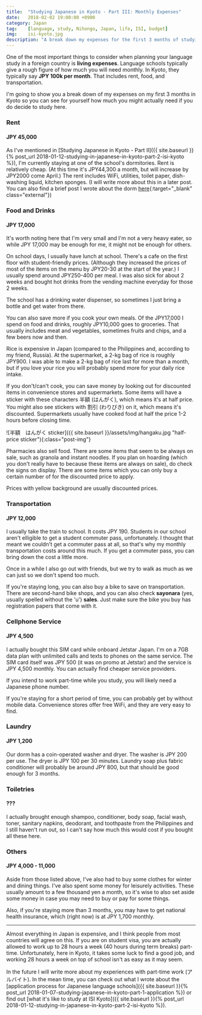 ```yaml
---
title:  "Studying Japanese in Kyoto - Part III: Monthly Expenses"
date:   2018-02-02 19:00:00 +0900
category: Japan
tag:    [language, study, Nihongo, Japan, life, ISI, budget]
img:	isi-kyoto.jpg
description: "A break down my expenses for the first 3 months of studying Nihongo in Kyoto at a Japanese language school. I also give a bit of advice on how to minimize expenses."
---
```


One of the most important things to consider when planning your language study in a foreign country is **living expenses**. Language schools typically give a rough figure of how much you will need monthly. In Kyoto, they typically say **JPY 100k per month**. That includes rent, food, and transportation.

I'm going to show you a break down of my expenses on my first 3 months in Kyoto so you can see for yourself how much you might actually need if you do decide to study here.
<!--more-->

### Rent
#### JPY 45,000
As I've mentioned in [Studying Japanese in Kyoto - Part II]({{ site.baseurl }}{% post_url 2018-01-12-studying-in-japanese-in-kyoto-part-2-isi-kyoto %}), I'm currently staying at one of the school's dormitories. Rent is relatively cheap. (At this time it's JPY44,300 a month, but will increase by JPY2000 come April.) The rent includes WiFi, utilities, toilet paper, dish-washing liquid, kitchen sponges. (I will write more about this in a later post. You can also find a brief post I wrote about the dorm [here](https://kimtomwrites.wordpress.com/2018/01/28/this-blog-this-dorm/){:target="_blank" class="external"})

### Food and Drinks
#### JPY 17,000
It's worth noting here that I'm very small and I'm not a very heavy eater, so while JPY 17,000 may be enough for me, it might not be enough for others.

On school days, I usually have lunch at school. There's a cafe on the first floor with student-friendly prices. (Although they increased the prices of most of the items on the menu by JPY20-30 at the start of the year.) I usually spend around JPY250-400 per meal. I was also sick for about 2 weeks and bought hot drinks from the vending machine everyday for those 2 weeks.

The school has a drinking water dispenser, so sometimes I just bring a bottle and get water from there.

You can also save more if you cook your own meals. Of the JPY17,000 I spend on food and drinks, roughly JPY10,000 goes to groceries. That usually includes meat and vegetables, sometimes fruits and chips, and a few beers now and then.

Rice is expensive in Japan (compared to the Philippines and, according to my friend, Russia). At the supermarket, a 2-kg bag of rice is roughly JPY900. I was able to make a 2-kg bag of rice last for more than a month, but if you love your rice you will probably spend more for your daily rice intake.

If you don't/can't cook, you can save money by looking out for discounted items in convenience stores and supermarkets. Some items will have a sticker with these characters 半額 (はんがく), which means it's at half price. You might also see stickers with 割引 (わりびき) on it, which means it's discounted. Supermarkets usually have cooked food at half the price 1-2 hours before closing time.

![半額　はんがく sticker]({{ site.baseurl }}/assets/img/hangaku.jpg "half-price sticker"){:class="post-img"}

Pharmacies also sell food. There are some items that seem to be always on sale, such as granola and instant noodles. If you plan on hoarding (which you don't really have to because these items are always on sale), do check the signs on display. There are some items which you can only buy a certain number of for the discounted price to apply.

Prices with yellow background are usually discounted prices.

### Transportation
#### JPY 12,000
I usually take the train to school. It costs JPY 190. Students in our school aren't elligible to get a student commuter pass, unfortunately. I thought that meant we couldn't get a commuter pass at all, so that's why my monthly transportation costs around this much. If you get a commuter pass, you can bring down the cost a little more.

Once in a while I also go out with friends, but we try to walk as much as we can just so we don't spend too much.

If you're staying long, you can also buy a bike to save on transportation. There are second-hand bike shops, and you can also check **sayonara** (yes, usually spelled without the 'u') **sales**. Just make sure the bike you buy has registration papers that come with it.

### Cellphone Service
#### JPY 4,500
I actually bought this SIM card while onboard Jetstar Japan. I'm on a 7GB data plan with unlimited calls and texts to phones on the same service. The SIM card itself was JPY 500 (it was on promo at Jetstar) and the service is JPY 4,500 monthly. You can actually find cheaper service providers.

If you intend to work part-time while you study, you will likely need a Japanese phone number.

If you're staying for a short period of time, you can probably get by without mobile data. Convenience stores offer free WiFi, and they are very easy to find.

### Laundry
#### JPY 1,200
Our dorm has a coin-operated washer and dryer. The washer is JPY 200 per use. The dryer is JPY 100 per 30 minutes. Laundry soap plus fabric conditioner will probably be around JPY 800, but that should be good enough for 3 months.

### Toiletries
#### ???
I actually brought enough shampoo, conditioner, body soap, facial wash, toner, sanitary napkins, deodorant, and toothpaste from the Philippines and I still haven't run out, so I can't say how much this would cost if you bought all these here.

### Others
#### JPY 4,000 - 11,000
Aside from those listed above, I've also had to buy some clothes for winter and dining things. I've also spent some money for leisurely activities. These usually amount to a few thousand yen a month, so it's wise to also set aside some money in case you may need to buy or pay for some things.

Also, if you're staying more than 3 months, you may have to get national health insurance, which (right now) is at JPY 1,700 monthly.

----

Almost everything in Japan is expensive, and I think people from most countries will agree on this. If you are on student visa, you are actually allowed to work up to 28 hours a week (40 hours during term breaks) part-time. Unfortunately, here in Kyoto, it takes some luck to find a good job, and working 28 hours a week on top of school isn't as easy as it may seem.

In the future I will write more about my experiences with part-time work (アルバイト). In the mean time, you can check out what I wrote about the [application process for Japanese language schools]({{ site.baseurl }}{% post_url 2018-01-07-studying-japanese-in-kyoto-part-1-application %}) or find out [what it's like to study at ISI Kyoto]({{ site.baseurl }}{% post_url 2018-01-12-studying-in-japanese-in-kyoto-part-2-isi-kyoto %}).